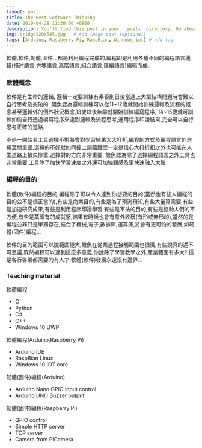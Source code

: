 ```yaml
---
layout: post
title: The Best Software Thinking
date: 2019-04-28 11:30:00 +0800
description: You’ll find this post in your `_posts` directory. Go ahead and edit it and re-build the site to see your changes. # Add post description (optional)
img: bridge920x545.jpg   # Add image post (optional)
tags: [Arduino, Raspberry Pi, RaspBian, Windows iot] # add tag
---
```


軟體,軟件,韌體,固件...都是利用編程完成的,編程即是利用各種不同的編程語言邏輯(描述語言,方塊語言,高階語言,組合語言,匯編語言)編輯而成.

### 軟體概念
軟件是有生命的邏輯, 邏輯一定要訓練有素否則日後當遇上大型結構問題時會難以自行思考及突破的. 鰻魚認為邏輯訓練可以從11~12歲就開始訓練邏輯及流程的概念甚至邏輯外的例外狀況概念,13歲以後年齡就開始訓練編寫程序, 14~15歲就可訓練如何自行透過編寫程序來達到邏輯及流程思考,運用程序印證結果,完全可以自行思考正確的道路.

不過一開始若工具選擇不對將會對學習結果大大打折,編程的方式及編程語言的選擇至關重要,選擇的不好就如同撞上銅牆鐵壁一定是信心大打折扣之外也可能在人生道路上損失慘重,選擇對的方向非常重要. 鰻魚認為除了選擇編程語言之外工具也非常重要,工具除了加快學習速度之外還可加強觀感及更快速融入大腦.

### 編程的目的
軟體(軟件)編程的目的,編程除了可以令人達到你想要的目的(當然也有些人編程的目的並不是很正當的),有些是商業目的,有些是為了預測預知,有些大量算需要,有些是加速研究成果,有些是利用程序印證學習,有些是不法的目的,有些是協助人們的不方便,有些是莫須有的成就感,結果有時候也會有意外收穫(有形或無形的),當然的是編程並非只是單獨存在,結合了機械,電子,數據庫,運算庫,將會有更可怕的發展,如韌體(固件)編程...

軟件的目的範圍可以說範圍極大,鰻魚在從業過程接觸範圍也很廣,有些說真的還不可思議,既然編程可以達到這麼多意義,你說除了學習教學之外,產業範圍有多大? 這是各行各業都需要的有人才,軟體(軟件)發展永遠沒有邊界...

### Teaching material
軟體編程
* C
* Python
* C#
* C++
* Windows 10 UWP

軟體編程(Arduino,Raspberry Pi)
* Arduino IDE
* RaspBian Linux
* Windows 10 IOT core

韌體(固件)編程(Arduino)
* Arduino Nano GPIO input control
* Arduino UNO Buzzer output

韌體(固件)編程(Raspberry Pi)
* GPIO control
* Simple HTTP server
* TCP server
* Camera from PiCamera
